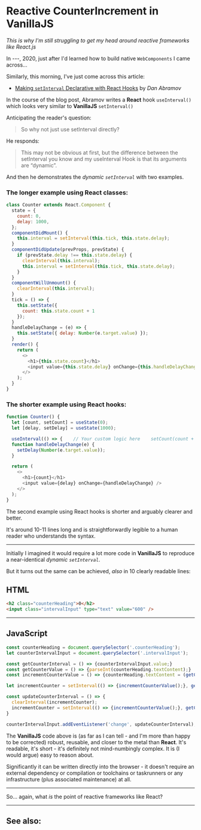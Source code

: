 # Reactive CounterIncrement in VanillaJS
*This is why I'm still struggling to get my head around reactive frameworks like React.js*

In ---, 2020, just after I'd learned how to build native `WebComponents` I came across...

Similarly, this morning, I've just come across this article:

 - [Making `setInterval` Declarative with React Hooks](https://overreacted.io/making-setinterval-declarative-with-react-hooks/) by *Dan Abramov*

In the course of the blog post, Abramov writes a **React** hook `useInterval()` which looks very similar to **VanillaJS** `setInterval()`

Anticipating the reader's question:

> So why not just use setInterval directly?

He responds:

> This may not be obvious at first, but the difference between the setInterval you know and my useInterval Hook is that its arguments are “dynamic”.

And then he demonstrates the *dynamic `setInterval`* with two examples.

### The longer example using React classes:

```js
class Counter extends React.Component {
  state = {
    count: 0,
    delay: 1000,
  };
  componentDidMount() {
    this.interval = setInterval(this.tick, this.state.delay);
  }
  componentDidUpdate(prevProps, prevState) {
    if (prevState.delay !== this.state.delay) {
      clearInterval(this.interval);
      this.interval = setInterval(this.tick, this.state.delay);
    }
  }
  componentWillUnmount() {
    clearInterval(this.interval);
  }
  tick = () => {
    this.setState({
      count: this.state.count + 1
    });
  }
  handleDelayChange = (e) => {
    this.setState({ delay: Number(e.target.value) });
  }
  render() {
    return (
      <>
        <h1>{this.state.count}</h1>
        <input value={this.state.delay} onChange={this.handleDelayChange} />
      </>
    );
  }
}
```

### The shorter example using React hooks:

```js
function Counter() {
  let [count, setCount] = useState(0);
  let [delay, setDelay] = useState(1000);

  useInterval(() => {    // Your custom logic here    setCount(count + 1);  }, delay);
  function handleDelayChange(e) {
    setDelay(Number(e.target.value));
  }

  return (
    <>
      <h1>{count}</h1>
      <input value={delay} onChange={handleDelayChange} />
    </>
  );
}
```

The second example using React hooks is shorter and arguably clearer and better.

It's around 10-11 lines long and is straightforwardly legible to a human reader who understands the syntax.

______

Initially I imagined it would require a lot more code in **VanillaJS** to reproduce a near-identical *dynamic `setInterval`*.

But it turns out the same can be achieved, *also* in 10 clearly readable lines:

## HTML

```html
<h2 class="counterHeading">0</h2>
<input class="intervalInput" type="text" value="600" />
```

______

## JavaScript

```js
const counterHeading = document.querySelector('.counterHeading');
let counterIntervalInput = document.querySelector('.intervalInput');

const getCounterInterval = () => {counterIntervalInput.value;}
const getCounterValue = () => {parseInt(counterHeading.textContent);}
const incrementCounterValue = () => {counterHeading.textContent = (getCounterValue() + 1);}

let incrementCounter = setInterval(() => {incrementCounterValue();}, getCounterInterval());

const updateCounterInterval = () => {
  clearInterval(incrementCounter);
  incrementCounter = setInterval(() => {incrementCounterValue();}, getCounterInterval());
}

counterIntervalInput.addEventListener('change', updateCounterInterval);
```

The **VanillaJS** code above is (as far as I can tell - and I'm more than happy to be corrected) robust, reusable, and closer to the metal than **React**. It's readable, it's short - it's definitely not mind-numbingly complex. It is (I would argue) easy to reason about.

Significantly it can be written directly into the browser - it doesn't require an external dependency or compilation or toolchains or taskrunners or any infrastructure (plus associated maintenance) at all.

______

So... again, what *is* the point of reactive frameworks like React? 
____

## See also:

